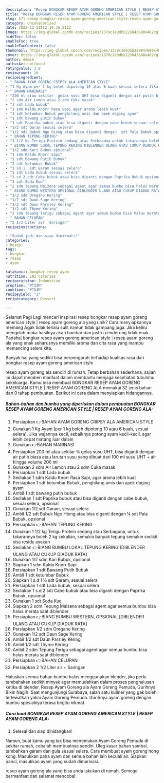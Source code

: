 ```yaml
---
description: "Resep BONGKAR RESEP AYAM GORENG AMERICAN STYLE | RESEP AYAM GORENG ALA yang Lezat"
title: "Resep BONGKAR RESEP AYAM GORENG AMERICAN STYLE | RESEP AYAM GORENG ALA yang Lezat"
slug: 571-resep-bongkar-resep-ayam-goreng-american-style-resep-ayam-goreng-ala-yang-lezat
category: Uncategorized
date: 2022-11-21T12:19:36.812Z
image: https://img-global.cpcdn.com/recipes/1378c1e0dbb22984/680x482cq70/bongkar-resep-ayam-goreng-american-style-resep-ayam-goreng-ala-foto-resep-utama.jpg
hideToc: false
enableToc: true
enableTocContent: false
thumbnail: https://img-global.cpcdn.com/recipes/1378c1e0dbb22984/680x482cq70/bongkar-resep-ayam-goreng-american-style-resep-ayam-goreng-ala-foto-resep-utama.jpg
cover: https://img-global.cpcdn.com/recipes/1378c1e0dbb22984/680x482cq70/bongkar-resep-ayam-goreng-american-style-resep-ayam-goreng-ala-foto-resep-utama.jpg
author: Admin
authorAv: notfound
ratingvalue: 3.8
reviewcount: 20
recipeingredient:
- " BAHAN AYAM GORENG CRIPSY ALA AMERICAN STYLE"
- "1 Kg Ayam per 1 kg boleh dipotong 10 atau 6 buah sesuai selera Jika wajannya kecil sebaiknya potong ayam kecilkecil agar lebih cepat matang luar dalam"
- " BAHAN MARINASI"
- "200 ml atau sekitar  gelas susu UHT bisa diganti dengan air putih biasa atau larutan susu yang dibuat dari 100 ml susu UHT  air hingga volume 200 ml"
- "2 sdm Air Lemon atau 2 sdm Cuka masak"
- "1 sdt Lada bubuk"
- "1 sdm Kaldu Knorr Rasa Sapi agar aroma lebih kuat"
- "1 sdt ketumbar Bubuk penghilang amis dan apek daging ayam"
- "1 sdt bawang putih bubuk"
- "1 sdt Paprika bubuk atau bisa diganti dengan cabe bubuk sesuai selera opsional"
- "1/2 sdt Garam sesuai selera"
- "1/2 sdt Bubuk Ngo Hiong atau bisa diganti dengan  sdt Pala Bubuk opsional"
- " BAHAN TEPUNG KERING"
- "1 1/2 kg Terigu Protein sedang atau Serbaguna untuk takarannya boleh 2 kg sekalian semakin banyak tepung semakin sedikit sisa residu ayakan"
- " BIANG BUMBU LOKAL TEPUNG KERING DIBLENDER ULANG ATAU CUKUP DIADUK RATA"
- "1/2 sdm Kari Bubuk opsional"
- "1 sdm Kaldu Knorr Sapi"
- "1 sdt Bawang Putih Bubuk"
- "1 sdt ketumbar Bubuk"
- "1 sd 1  sdt Garam sesuai selera"
- "1 sdt Lada bubuk sesuai selera"
- "1 sd 2 sdt Cabe bubuk atau bisa diganti dengan Paprika Bubuk opsional"
- "1 sdt Soda Kue"
- "2 sdm Tepung Maizena sebagai agent agar semua bumbu bisa halus merata saat diblender"
- " BIANG BUMBU WESTERN OPSIONAL DIBLENDER ULANG ATAU CUKUP DIADUK RATA"
- "1/2 sdm Oregano Kering"
- "1/2 sdt Daun Sage Kering"
- "1/2 sdt Daun Parsley Kering"
- "1/2 sdt Thyme Kering"
- "2 sdm Tepung Terigu sebagai agent agar semua bumbu bisa halus merata saat diblender"
- " BAHAN CELUPAN"
- "2 1/2 Liter air  Saringan"
recipeinstructions:

- "Sudah jadi dan siap dinikmati!"
categories:
- Resep
tags:
- bongkar
- resep
- ayam

katakunci: bongkar resep ayam 
nutrition: 192 calories
recipecuisine: Indonesian
preptime: "PT23M"
cooktime: "PT53M"
recipeyield: "3"
recipecategory: Dessert

---
```



Selamat Pagi Lagi mencari inspirasi resep bongkar resep ayam goreng american style | resep ayam goreng ala yang unik? Cara menyiapkannya memang Agak tidak terlalu sulit namun tidak gampang juga. Jika keliru mengolah maka hasilnya akan hambar dan justru cenderung tidak enak. Padahal bongkar resep ayam goreng american style | resep ayam goreng ala yang enak seharusnya memiliki aroma dan cita rasa yang mampu memancing selera kita.


Banyak hal yang sedikit bisa berpengaruh terhadap kualitas rasa dari bongkar resep ayam goreng american style 

 resep ayam goreng ala sendiri di rumah. Tetap berbahan sederhana, sajian ini dapat memberi manfaat dalam membantu menjaga kesehatan tubuhmu sekeluarga. Kamu bisa membuat BONGKAR RESEP AYAM GORENG AMERICAN STYLE | RESEP AYAM GORENG ALA memakai 32 jenis bahan dan 0 tahap pembuatan. Berikut ini cara dalam menyiapkan hidangannya.

<!--inarticleads1-->

##### Bahan-bahan dan bumbu yang diperlukan dalam pembuatan BONGKAR RESEP AYAM GORENG AMERICAN STYLE | RESEP AYAM GORENG ALA:

1. Persiapkan  👉BAHAN AYAM GORENG CRIPSY ALA AMERICAN STYLE
1. Gunakan 1 Kg Ayam [per 1 kg boleh dipotong 10 atau 6 buah, sesuai selera]. Jika wajannya kecil, sebaiknya potong ayam kecil-kecil, agar lebih cepat matang luar dalam
1. Gunakan  👉BAHAN MARINASI
1. Persiapkan 200 ml atau sekitar ¾ gelas susu UHT, bisa diganti dengan air putih biasa atau larutan susu yang dibuat dari 100 ml susu UHT + air hingga volume 200 ml
1. Gunakan 2 sdm Air Lemon atau 2 sdm Cuka masak
1. Persiapkan 1 sdt Lada bubuk
1. Sediakan 1 sdm Kaldu Knorr Rasa Sapi, agar aroma lebih kuat
1. Persiapkan 1 sdt ketumbar Bubuk, penghilang amis dan apek daging ayam
1. Ambil 1 sdt bawang putih bubuk
1. Sediakan 1 sdt Paprika bubuk atau bisa diganti dengan cabe bubuk, sesuai selera, opsional
1. Gunakan 1/2 sdt Garam, sesuai selera
1. Ambil 1/2 sdt Bubuk Ngo Hiong atau bisa diganti dengan ¼ sdt Pala Bubuk, opsional
1. Persiapkan  👉BAHAN TEPUNG KERING
1. Gunakan 1 1/2 kg Terigu Protein sedang atau Serbaguna, untuk takarannya boleh 2 kg sekalian, semakin banyak tepung semakin sedikit sisa residu ayakan
1. Sediakan  👉BIANG BUMBU LOKAL TEPUNG KERING [DIBLENDER ULANG ATAU CUKUP DIADUK RATA]
1. Gunakan 1/2 sdm Kari Bubuk, opsional
1. Siapkan 1 sdm Kaldu Knorr Sapi
1. Persiapkan 1 sdt Bawang Putih Bubuk
1. Ambil 1 sdt ketumbar Bubuk
1. Siapkan 1 s.d 1 ½ sdt Garam, sesuai selera
1. Persiapkan 1 sdt Lada bubuk, sesuai selera
1. Sediakan 1 s.d 2 sdt Cabe bubuk atau bisa diganti dengan Paprika Bubuk, opsional
1. Gunakan 1 sdt Soda Kue
1. Siapkan 2 sdm Tepung Maizena sebagai agent agar semua bumbu bisa halus merata saat diblender
1. Persiapkan  👉BIANG BUMBU WESTERN, OPSIONAL [DIBLENDER ULANG ATAU CUKUP DIADUK RATA]
1. Persiapkan 1/2 sdm Oregano Kering
1. Gunakan 1/2 sdt Daun Sage Kering
1. Ambil 1/2 sdt Daun Parsley Kering
1. Ambil 1/2 sdt Thyme Kering
1. Ambil 2 sdm Tepung Terigu sebagai agent agar semua bumbu bisa halus merata saat diblender
1. Persiapkan  👉BAHAN CELUPAN
1. Persiapkan 2 1/2 Liter air + Saringan


Haluskan semua bahan bumbu halus menggunakan blender, jika perlu tambahakan sedikit minyak agar memudahkan dalam proses penghalusan ketika di blender. Resep Ayam Goreng ala Ayam Goreng Pemuda, Gurihnya Bikin Nagih. Saat mengunjungi Surabaya, salah satu kuliner yang gak boleh terlewatkan yakni Ayam Goreng Pemuda. Gurihnya ayam goreng dengan bumbu spesialnya terasa begitu nikmat. 

<!--inarticleads2-->

##### Cara buat BONGKAR RESEP AYAM GORENG AMERICAN STYLE | RESEP AYAM GORENG ALA:


1. Selesai dan siap dihidangkan!

Namun, buat kamu yang tak bisa menemukan Ayam Goreng Pemuda di sekitar rumah, cobalah membuatnya sendiri. Uleg kasar bahan sambal, tambahkan garam dan gula sesuai selera. Cara membuat ayam goreng hong kong. Masukkan paha ayam dan semua bahan lain kecuali air. Siapkan panci, masukkan ayam yang sudah dimarinasi. 

 resep ayam goreng ala yang bisa anda lakukan di rumah. Semoga bermanfaat dan selamat mencoba!
